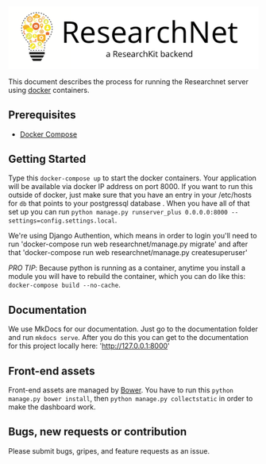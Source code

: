![ResearchNet](researchnet/config/staticfiles/researchnet.png)


This document describes the process for running the Researchnet server using [docker](https://www.docker.com/) containers.

Prerequisites
-------------

* [Docker Compose](https://docs.docker.com/compose/ "Docker Compose")


Getting Started
----------------
Type this `docker-compose up` to start the docker containers.  Your application will be available via docker IP address on port 8000.  If you want to run this outside of docker, just make sure that you have an entry in your /etc/hosts for `db` that points to your postgressql database .  When you have all of that set up you can run `python manage.py runserver_plus 0.0.0.0:8000 --settings=config.settings.local`.    

We're using Django Authention, which means in order to login you'll need to run 'docker-compose run web researchnet/manage.py migrate' and after that 'docker-compose run web researchnet/manage.py createsuperuser'

_PRO TIP_: Because python is running as a container, anytime you install a module you will have to rebuild the container, which you can do like this: `docker-compose build --no-cache`.


Documentation
----------------
We use MkDocs for our documentation.  Just go to the documentation folder and run `mkdocs serve`.  After you do this you can get to the documentation for this project locally here: 'http://127.0.0.1:8000' 


Front-end assets
----------------

Front-end assets are managed by [Bower](http://bower.io). You have to run this `python manage.py bower install`, then `python manage.py collectstatic` in order to make the dashboard work.


Bugs, new requests or contribution
--------------
Please submit bugs, gripes, and feature requests as an issue.



